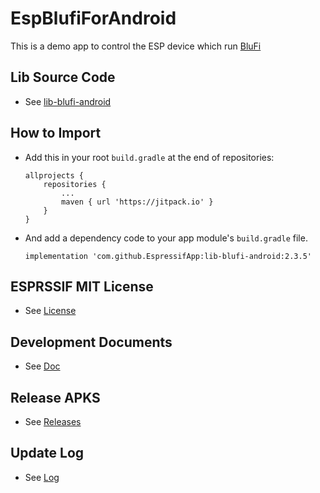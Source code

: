 # EspBlufiForAndroid
This is a demo app to control the ESP device which run [BluFi](https://github.com/espressif/esp-idf/tree/master/examples/bluetooth/bluedroid/ble/blufi)

## Lib Source Code
- See [lib-blufi-android](https://github.com/EspressifApp/lib-blufi-android)

## How to Import
- Add this in your root `build.gradle` at the end of repositories:
  ```
  allprojects {
      repositories {
          ...
          maven { url 'https://jitpack.io' }
      }
  }
   ```
- And add a dependency code to your app module's `build.gradle` file.
  ```
  implementation 'com.github.EspressifApp:lib-blufi-android:2.3.5'
  ```

## ESPRSSIF MIT License
- See [License](ESPRESSIF_MIT_LICENSE)

## Development Documents
- See [Doc](doc/Introduction_to_the_EspBlufi_API_Interface_for_Android__en.md)

## Release APKS
- See [Releases](https://github.com/EspressifApp/EspBlufiForAndroid/releases)

## Update Log
- See [Log](log/updatelog-en.md)
